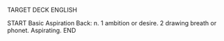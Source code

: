 TARGET DECK
ENGLISH

START
Basic
Aspiration
Back: n. 1 ambition or desire. 2 drawing breath or phonet. Aspirating.
END
